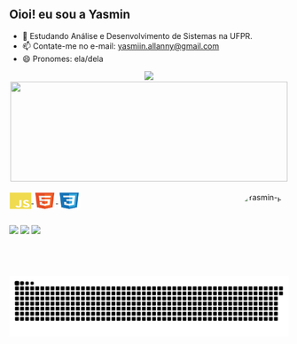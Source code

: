 ## Oioi! eu sou a Yasmin 

- 🌱 Estudando Análise e Desenvolvimento de Sistemas na UFPR.
- 📫 Contate-me no e-mail: yasmiin.allanny@gmail.com
- 😄 Pronomes: ela/dela

<div align="center">
  <a href="https://github.com/yasmin-calderon">
  <img height="180em" src="https://github-readme-stats.vercel.app/api?username=yasmin-calderon&show_icons=true&theme=dracula&include_all_commits=true&count_private=true"/>
  <img height="180em" width="500em" src="https://github-readme-stats.vercel.app/api/top-langs/?username=yasmin-calderon&layout=compact&langs_count=7&theme=dracula"/>
</div>
  
  <div style="display: inline_block"><br>
  <img align="center" alt="Yasmin-Js" height="30" width="40" src="https://raw.githubusercontent.com/devicons/devicon/master/icons/javascript/javascript-plain.svg">
  <img align="center" alt="Yasmin-HTML" height="30" width="40" src="https://raw.githubusercontent.com/devicons/devicon/master/icons/html5/html5-original.svg">
  <img align="center" alt="Yasmin-CSS" height="30" width="40" src="https://raw.githubusercontent.com/devicons/devicon/master/icons/css3/css3-original.svg">
  <img align="right" alt="Yasmin-pic" height="150" style="border-radius:50px;" src="https://media.discordapp.net/attachments/568659426987343892/892772350632800297/5onscv.gif">
</div>
  
##
  
<div>
  <a href="https://www.instagram.com/chariizarda/" target="_blank"><img src="https://img.shields.io/badge/-Instagram-%23E4405F?style=for-the-badge&logo=instagram&logoColor=white" target="_blank"></a> 
 <a href = "mailto:yasmiin.allanny@gmail.com"><img src="https://img.shields.io/badge/Gmail-D14836?style=for-the-badge&logo=gmail&logoColor=white" target="_blank"></a>
 <a href="https://www.linkedin.com/in/yasmin-calderon/" target="_blank"><img src="https://img.shields.io/badge/-LinkedIn-%230077B5?style=for-the-badge&logo=linkedin&logoColor=white" target="_blank"></a>
  
  ![Snake animation](https://github.com/yasmin-calderon/yasmin-calderon/blob/output/github-contribution-grid-snake.svg)
  
</div>
